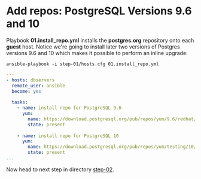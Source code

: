 Add repos: PostgreSQL Versions 9.6 and 10
================

Playbook **01.install\_repo.yml** installs the **postgres.org** repository onto each **guest** host. Notice we're going to install later two versions of Postgres versions 9.6 and 10 which makes it possible to perform an inline upgrade:

	ansible-playbook -i step-01/hosts.cfg 01.install_repo.yml

``` yaml
---
- hosts: dbservers
  remote_user: ansible
  become: yes
 
  tasks:
    - name: install repo for PostgreSQL 9.6
      yum:
        name: https://download.postgresql.org/pub/repos/yum/9.6/redhat/rhel-7-x86_64/pgdg-centos96-9.6-3.noarch.rpm
        state: present
 
    - name: install repo for PostgreSQL 10
      yum:
        name: https://download.postgresql.org/pub/repos/yum/testing/10/redhat/rhel-7-x86_64/pgdg-centos10-10-1.noarch.rpm
        state: present
...
```

Now head to next step in directory [step-02](https://github.com/4orbit/ansible-PG-tuto/tree/master/step-02).
